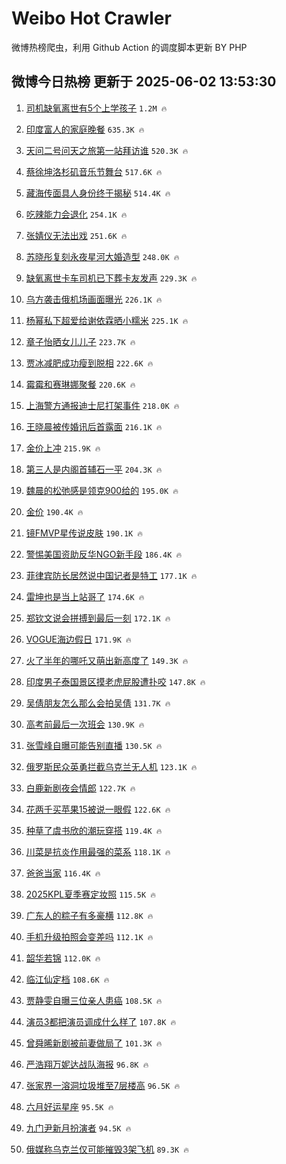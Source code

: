 # Weibo Hot Crawler 



微博热榜爬虫，利用 Github Action 的调度脚本更新 BY PHP 


## 微博今日热榜 更新于 2025-06-02 13:53:30 
1. [司机缺氧离世有5个上学孩子](https://s.weibo.com/weibo?q=%23%E5%8F%B8%E6%9C%BA%E7%BC%BA%E6%B0%A7%E7%A6%BB%E4%B8%96%E6%9C%895%E4%B8%AA%E4%B8%8A%E5%AD%A6%E5%AD%A9%E5%AD%90%23&t=31&band_rank=1&Refer=top) `1.2M 🔥` 

1. [印度富人的家庭晚餐](https://s.weibo.com/weibo?q=%E5%8D%B0%E5%BA%A6%E5%AF%8C%E4%BA%BA%E7%9A%84%E5%AE%B6%E5%BA%AD%E6%99%9A%E9%A4%90&t=31&band_rank=2&Refer=top) `635.3K 🔥` 

1. [天问二号问天之旅第一站拜访谁](https://s.weibo.com/weibo?q=%23%E5%A4%A9%E9%97%AE%E4%BA%8C%E5%8F%B7%E9%97%AE%E5%A4%A9%E4%B9%8B%E6%97%85%E7%AC%AC%E4%B8%80%E7%AB%99%E6%8B%9C%E8%AE%BF%E8%B0%81%23&t=31&band_rank=3&Refer=top) `520.3K 🔥` 

1. [蔡徐坤洛杉矶音乐节舞台](https://s.weibo.com/weibo?q=%23%E8%94%A1%E5%BE%90%E5%9D%A4%E6%B4%9B%E6%9D%89%E7%9F%B6%E9%9F%B3%E4%B9%90%E8%8A%82%E8%88%9E%E5%8F%B0%23&t=31&band_rank=4&Refer=top) `517.6K 🔥` 

1. [藏海传面具人身份终于揭秘](https://s.weibo.com/weibo?q=%23%E8%97%8F%E6%B5%B7%E4%BC%A0%E9%9D%A2%E5%85%B7%E4%BA%BA%E8%BA%AB%E4%BB%BD%E7%BB%88%E4%BA%8E%E6%8F%AD%E7%A7%98%23&t=31&band_rank=5&Refer=top) `514.4K 🔥` 

1. [吃辣能力会退化](https://s.weibo.com/weibo?q=%E5%90%83%E8%BE%A3%E8%83%BD%E5%8A%9B%E4%BC%9A%E9%80%80%E5%8C%96&t=31&band_rank=6&Refer=top) `254.1K 🔥` 

1. [张婧仪无法出戏](https://s.weibo.com/weibo?q=%23%E5%BC%A0%E5%A9%A7%E4%BB%AA%E6%97%A0%E6%B3%95%E5%87%BA%E6%88%8F%23&t=31&band_rank=7&Refer=top) `251.6K 🔥` 

1. [苏晓彤复刻永夜星河大婚造型](https://s.weibo.com/weibo?q=%E8%8B%8F%E6%99%93%E5%BD%A4%E5%A4%8D%E5%88%BB%E6%B0%B8%E5%A4%9C%E6%98%9F%E6%B2%B3%E5%A4%A7%E5%A9%9A%E9%80%A0%E5%9E%8B&t=31&band_rank=8&Refer=top) `248.0K 🔥` 

1. [缺氧离世卡车司机已下葬卡友发声](https://s.weibo.com/weibo?q=%23%E7%BC%BA%E6%B0%A7%E7%A6%BB%E4%B8%96%E5%8D%A1%E8%BD%A6%E5%8F%B8%E6%9C%BA%E5%B7%B2%E4%B8%8B%E8%91%AC%E5%8D%A1%E5%8F%8B%E5%8F%91%E5%A3%B0%23&t=31&band_rank=9&Refer=top) `229.3K 🔥` 

1. [乌方袭击俄机场画面曝光](https://s.weibo.com/weibo?q=%23%E4%B9%8C%E6%96%B9%E8%A2%AD%E5%87%BB%E4%BF%84%E6%9C%BA%E5%9C%BA%E7%94%BB%E9%9D%A2%E6%9B%9D%E5%85%89%23&t=31&band_rank=10&Refer=top) `226.1K 🔥` 

1. [杨幂私下超爱给谢依霖晒小糯米](https://s.weibo.com/weibo?q=%E6%9D%A8%E5%B9%82%E7%A7%81%E4%B8%8B%E8%B6%85%E7%88%B1%E7%BB%99%E8%B0%A2%E4%BE%9D%E9%9C%96%E6%99%92%E5%B0%8F%E7%B3%AF%E7%B1%B3&t=31&band_rank=11&Refer=top) `225.1K 🔥` 

1. [章子怡晒女儿儿子](https://s.weibo.com/weibo?q=%23%E7%AB%A0%E5%AD%90%E6%80%A1%E6%99%92%E5%A5%B3%E5%84%BF%E5%84%BF%E5%AD%90%23&t=31&band_rank=12&Refer=top) `223.7K 🔥` 

1. [贾冰减肥成功瘦到脱相](https://s.weibo.com/weibo?q=%23%E8%B4%BE%E5%86%B0%E5%87%8F%E8%82%A5%E6%88%90%E5%8A%9F%E7%98%A6%E5%88%B0%E8%84%B1%E7%9B%B8%23&t=31&band_rank=13&Refer=top) `222.6K 🔥` 

1. [霉霉和赛琳娜聚餐](https://s.weibo.com/weibo?q=%23%E9%9C%89%E9%9C%89%E5%92%8C%E8%B5%9B%E7%90%B3%E5%A8%9C%E8%81%9A%E9%A4%90%23&t=31&band_rank=14&Refer=top) `220.6K 🔥` 

1. [上海警方通报迪士尼打架事件](https://s.weibo.com/weibo?q=%23%E4%B8%8A%E6%B5%B7%E8%AD%A6%E6%96%B9%E9%80%9A%E6%8A%A5%E8%BF%AA%E5%A3%AB%E5%B0%BC%E6%89%93%E6%9E%B6%E4%BA%8B%E4%BB%B6%23&t=31&band_rank=15&Refer=top) `218.0K 🔥` 

1. [王晓晨被传婚讯后首露面](https://s.weibo.com/weibo?q=%23%E7%8E%8B%E6%99%93%E6%99%A8%E8%A2%AB%E4%BC%A0%E5%A9%9A%E8%AE%AF%E5%90%8E%E9%A6%96%E9%9C%B2%E9%9D%A2%23&t=31&band_rank=16&Refer=top) `216.1K 🔥` 

1. [金价上冲](https://s.weibo.com/weibo?q=%23%E9%87%91%E4%BB%B7%E4%B8%8A%E5%86%B2%23&t=31&band_rank=17&Refer=top) `215.9K 🔥` 

1. [第三人是内阁首辅石一平](https://s.weibo.com/weibo?q=%23%E7%AC%AC%E4%B8%89%E4%BA%BA%E6%98%AF%E5%86%85%E9%98%81%E9%A6%96%E8%BE%85%E7%9F%B3%E4%B8%80%E5%B9%B3%23&t=31&band_rank=18&Refer=top) `204.3K 🔥` 

1. [魏晨的松弛感是领克900给的](https://s.weibo.com/weibo?q=%23%E9%AD%8F%E6%99%A8%E7%9A%84%E6%9D%BE%E5%BC%9B%E6%84%9F%E6%98%AF%E9%A2%86%E5%85%8B900%E7%BB%99%E7%9A%84%23&t=31&band_rank=19&Refer=top) `195.0K 🔥` 

1. [金价](https://s.weibo.com/weibo?q=%E9%87%91%E4%BB%B7&t=31&band_rank=20&Refer=top) `190.4K 🔥` 

1. [镜FMVP星传说皮肤](https://s.weibo.com/weibo?q=%23%E9%95%9CFMVP%E6%98%9F%E4%BC%A0%E8%AF%B4%E7%9A%AE%E8%82%A4%23&t=31&band_rank=21&Refer=top) `190.1K 🔥` 

1. [警惕美国资助反华NGO新手段](https://s.weibo.com/weibo?q=%23%E8%AD%A6%E6%83%95%E7%BE%8E%E5%9B%BD%E8%B5%84%E5%8A%A9%E5%8F%8D%E5%8D%8ENGO%E6%96%B0%E6%89%8B%E6%AE%B5%23&t=31&band_rank=22&Refer=top) `186.4K 🔥` 

1. [菲律宾防长居然说中国记者是特工](https://s.weibo.com/weibo?q=%23%E8%8F%B2%E5%BE%8B%E5%AE%BE%E9%98%B2%E9%95%BF%E5%B1%85%E7%84%B6%E8%AF%B4%E4%B8%AD%E5%9B%BD%E8%AE%B0%E8%80%85%E6%98%AF%E7%89%B9%E5%B7%A5%23&t=31&band_rank=23&Refer=top) `177.1K 🔥` 

1. [雷坤也是当上站哥了](https://s.weibo.com/weibo?q=%E9%9B%B7%E5%9D%A4%E4%B9%9F%E6%98%AF%E5%BD%93%E4%B8%8A%E7%AB%99%E5%93%A5%E4%BA%86&t=31&band_rank=24&Refer=top) `174.6K 🔥` 

1. [郑钦文说会拼搏到最后一刻](https://s.weibo.com/weibo?q=%23%E9%83%91%E9%92%A6%E6%96%87%E8%AF%B4%E4%BC%9A%E6%8B%BC%E6%90%8F%E5%88%B0%E6%9C%80%E5%90%8E%E4%B8%80%E5%88%BB%23&t=31&band_rank=25&Refer=top) `172.1K 🔥` 

1. [VOGUE海边假日](https://s.weibo.com/weibo?q=%23VOGUE%E6%B5%B7%E8%BE%B9%E5%81%87%E6%97%A5%23&t=31&band_rank=26&Refer=top) `171.9K 🔥` 

1. [火了半年的哪吒又萌出新高度了](https://s.weibo.com/weibo?q=%E7%81%AB%E4%BA%86%E5%8D%8A%E5%B9%B4%E7%9A%84%E5%93%AA%E5%90%92%E5%8F%88%E8%90%8C%E5%87%BA%E6%96%B0%E9%AB%98%E5%BA%A6%E4%BA%86&t=31&band_rank=27&Refer=top) `149.3K 🔥` 

1. [印度男子泰国景区摸老虎屁股遭扑咬](https://s.weibo.com/weibo?q=%23%E5%8D%B0%E5%BA%A6%E7%94%B7%E5%AD%90%E6%B3%B0%E5%9B%BD%E6%99%AF%E5%8C%BA%E6%91%B8%E8%80%81%E8%99%8E%E5%B1%81%E8%82%A1%E9%81%AD%E6%89%91%E5%92%AC%23&t=31&band_rank=28&Refer=top) `147.8K 🔥` 

1. [吴倩朋友怎么那么会拍吴倩](https://s.weibo.com/weibo?q=%E5%90%B4%E5%80%A9%E6%9C%8B%E5%8F%8B%E6%80%8E%E4%B9%88%E9%82%A3%E4%B9%88%E4%BC%9A%E6%8B%8D%E5%90%B4%E5%80%A9&t=31&band_rank=29&Refer=top) `131.7K 🔥` 

1. [高考前最后一次班会](https://s.weibo.com/weibo?q=%23%E9%AB%98%E8%80%83%E5%89%8D%E6%9C%80%E5%90%8E%E4%B8%80%E6%AC%A1%E7%8F%AD%E4%BC%9A%23&t=31&band_rank=30&Refer=top) `130.9K 🔥` 

1. [张雪峰自曝可能告别直播](https://s.weibo.com/weibo?q=%23%E5%BC%A0%E9%9B%AA%E5%B3%B0%E8%87%AA%E6%9B%9D%E5%8F%AF%E8%83%BD%E5%91%8A%E5%88%AB%E7%9B%B4%E6%92%AD%23&t=31&band_rank=31&Refer=top) `130.5K 🔥` 

1. [俄罗斯民众英勇拦截乌克兰无人机](https://s.weibo.com/weibo?q=%23%E4%BF%84%E7%BD%97%E6%96%AF%E6%B0%91%E4%BC%97%E8%8B%B1%E5%8B%87%E6%8B%A6%E6%88%AA%E4%B9%8C%E5%85%8B%E5%85%B0%E6%97%A0%E4%BA%BA%E6%9C%BA%23&t=31&band_rank=32&Refer=top) `123.1K 🔥` 

1. [白鹿新剧夜会情郎](https://s.weibo.com/weibo?q=%23%E7%99%BD%E9%B9%BF%E6%96%B0%E5%89%A7%E5%A4%9C%E4%BC%9A%E6%83%85%E9%83%8E%23&t=31&band_rank=33&Refer=top) `122.7K 🔥` 

1. [花两千买苹果15被说一眼假](https://s.weibo.com/weibo?q=%23%E8%8A%B1%E4%B8%A4%E5%8D%83%E4%B9%B0%E8%8B%B9%E6%9E%9C15%E8%A2%AB%E8%AF%B4%E4%B8%80%E7%9C%BC%E5%81%87%23&t=31&band_rank=34&Refer=top) `122.6K 🔥` 

1. [种草了虞书欣的潮玩穿搭](https://s.weibo.com/weibo?q=%E7%A7%8D%E8%8D%89%E4%BA%86%E8%99%9E%E4%B9%A6%E6%AC%A3%E7%9A%84%E6%BD%AE%E7%8E%A9%E7%A9%BF%E6%90%AD&t=31&band_rank=35&Refer=top) `119.4K 🔥` 

1. [川菜是抗炎作用最强的菜系](https://s.weibo.com/weibo?q=%23%E5%B7%9D%E8%8F%9C%E6%98%AF%E6%8A%97%E7%82%8E%E4%BD%9C%E7%94%A8%E6%9C%80%E5%BC%BA%E7%9A%84%E8%8F%9C%E7%B3%BB%23&t=31&band_rank=36&Refer=top) `118.1K 🔥` 

1. [爸爸当家](https://s.weibo.com/weibo?q=%E7%88%B8%E7%88%B8%E5%BD%93%E5%AE%B6&t=31&band_rank=37&Refer=top) `116.4K 🔥` 

1. [2025KPL夏季赛定妆照](https://s.weibo.com/weibo?q=%232025KPL%E5%A4%8F%E5%AD%A3%E8%B5%9B%E5%AE%9A%E5%A6%86%E7%85%A7%23&t=31&band_rank=38&Refer=top) `115.5K 🔥` 

1. [广东人的粽子有多豪横](https://s.weibo.com/weibo?q=%E5%B9%BF%E4%B8%9C%E4%BA%BA%E7%9A%84%E7%B2%BD%E5%AD%90%E6%9C%89%E5%A4%9A%E8%B1%AA%E6%A8%AA&t=31&band_rank=39&Refer=top) `112.8K 🔥` 

1. [手机升级拍照会变差吗](https://s.weibo.com/weibo?q=%E6%89%8B%E6%9C%BA%E5%8D%87%E7%BA%A7%E6%8B%8D%E7%85%A7%E4%BC%9A%E5%8F%98%E5%B7%AE%E5%90%97&t=31&band_rank=40&Refer=top) `112.1K 🔥` 

1. [韶华若锦](https://s.weibo.com/weibo?q=%E9%9F%B6%E5%8D%8E%E8%8B%A5%E9%94%A6&t=31&band_rank=41&Refer=top) `112.0K 🔥` 

1. [临江仙定档](https://s.weibo.com/weibo?q=%E4%B8%B4%E6%B1%9F%E4%BB%99%E5%AE%9A%E6%A1%A3&t=31&band_rank=42&Refer=top) `108.6K 🔥` 

1. [贾静雯自曝三位亲人患癌](https://s.weibo.com/weibo?q=%23%E8%B4%BE%E9%9D%99%E9%9B%AF%E8%87%AA%E6%9B%9D%E4%B8%89%E4%BD%8D%E4%BA%B2%E4%BA%BA%E6%82%A3%E7%99%8C%23&t=31&band_rank=43&Refer=top) `108.5K 🔥` 

1. [演员3都把演员调成什么样了](https://s.weibo.com/weibo?q=%E6%BC%94%E5%91%983%E9%83%BD%E6%8A%8A%E6%BC%94%E5%91%98%E8%B0%83%E6%88%90%E4%BB%80%E4%B9%88%E6%A0%B7%E4%BA%86&t=31&band_rank=44&Refer=top) `107.8K 🔥` 

1. [曾舜晞新剧被前妻做局了](https://s.weibo.com/weibo?q=%E6%9B%BE%E8%88%9C%E6%99%9E%E6%96%B0%E5%89%A7%E8%A2%AB%E5%89%8D%E5%A6%BB%E5%81%9A%E5%B1%80%E4%BA%86&t=31&band_rank=45&Refer=top) `101.3K 🔥` 

1. [严浩翔万妮达战队海报](https://s.weibo.com/weibo?q=%23%E4%B8%A5%E6%B5%A9%E7%BF%94%E4%B8%87%E5%A6%AE%E8%BE%BE%E6%88%98%E9%98%9F%E6%B5%B7%E6%8A%A5%23&t=31&band_rank=46&Refer=top) `96.8K 🔥` 

1. [张家界一溶洞垃圾堆至7层楼高](https://s.weibo.com/weibo?q=%23%E5%BC%A0%E5%AE%B6%E7%95%8C%E4%B8%80%E6%BA%B6%E6%B4%9E%E5%9E%83%E5%9C%BE%E5%A0%86%E8%87%B37%E5%B1%82%E6%A5%BC%E9%AB%98%23&t=31&band_rank=47&Refer=top) `96.5K 🔥` 

1. [六月好运星座](https://s.weibo.com/weibo?q=%E5%85%AD%E6%9C%88%E5%A5%BD%E8%BF%90%E6%98%9F%E5%BA%A7&t=31&band_rank=48&Refer=top) `95.5K 🔥` 

1. [九门尹新月扮演者](https://s.weibo.com/weibo?q=%23%E4%B9%9D%E9%97%A8%E5%B0%B9%E6%96%B0%E6%9C%88%E6%89%AE%E6%BC%94%E8%80%85%23&t=31&band_rank=49&Refer=top) `94.5K 🔥` 

1. [俄媒称乌克兰仅可能摧毁3架飞机](https://s.weibo.com/weibo?q=%23%E4%BF%84%E5%AA%92%E7%A7%B0%E4%B9%8C%E5%85%8B%E5%85%B0%E4%BB%85%E5%8F%AF%E8%83%BD%E6%91%A7%E6%AF%813%E6%9E%B6%E9%A3%9E%E6%9C%BA%23&t=31&band_rank=50&Refer=top) `89.3K 🔥` 

